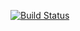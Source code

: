 [![Build Status](https://travis-ci.org/olegvasilev1999/lab06.svg?branch=master)](https://travis-ci.org/olegvasilev1999/lab06)

